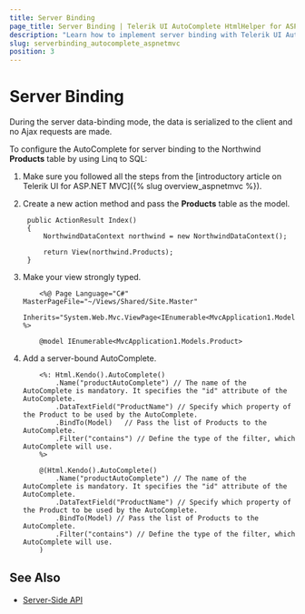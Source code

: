 ```yaml
---
title: Server Binding
page_title: Server Binding | Telerik UI AutoComplete HtmlHelper for ASP.NET MVC
description: "Learn how to implement server binding with Telerik UI AutoComplete HtmlHelper for ASP.NET MVC."
slug: serverbinding_autocomplete_aspnetmvc
position: 3
---
```


# Server Binding

During the server data-binding mode, the data is serialized to the client and no Ajax requests are made.

To configure the AutoComplete for server binding to the Northwind **Products** table by using Linq to SQL:

1. Make sure you followed all the steps from the [introductory article on Telerik UI for ASP.NET MVC]({% slug overview_aspnetmvc %}).
1. Create a new action method and pass the **Products** table as the model.

        public ActionResult Index()
        {
            NorthwindDataContext northwind = new NorthwindDataContext();

            return View(northwind.Products);
        }

1. Make your view strongly typed.

    ```ASPX
        <%@ Page Language="C#" MasterPageFile="~/Views/Shared/Site.Master"
        Inherits="System.Web.Mvc.ViewPage<IEnumerable<MvcApplication1.Models.Product>>" %>
    ```
    ```Razor
        @model IEnumerable<MvcApplication1.Models.Product>
    ```

1. Add a server-bound AutoComplete.

    ```ASPX
        <%: Html.Kendo().AutoComplete()
            .Name("productAutoComplete") // The name of the AutoComplete is mandatory. It specifies the "id" attribute of the AutoComplete.
            .DataTextField("ProductName") // Specify which property of the Product to be used by the AutoComplete.
            .BindTo(Model)   // Pass the list of Products to the AutoComplete.
            .Filter("contains") // Define the type of the filter, which AutoComplete will use.
        %>
    ```
    ```Razor
        @(Html.Kendo().AutoComplete()
            .Name("productAutoComplete") // The name of the AutoComplete is mandatory. It specifies the "id" attribute of the AutoComplete.
            .DataTextField("ProductName") // Specify which property of the Product to be used by the AutoComplete.
            .BindTo(Model) // Pass the list of Products to the AutoComplete.
            .Filter("contains") // Define the type of the filter, which AutoComplete will use.
        )
    ```

## See Also

* [Server-Side API](/api/autocomplete)
